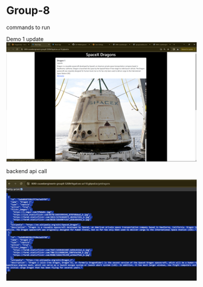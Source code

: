# Group-8


commands to run 

Demo 1 update
![alt text](image.png)

backend api call

![alt text](image-1.png)


